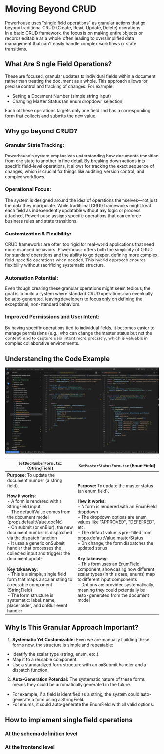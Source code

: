 # Moving Beyond CRUD

Powerhouse uses "single field operations" as granular actions that go beyond traditional CRUD (Create, Read, Update, Delete) operations.   
In a basic CRUD framework, the focus is on making entire objects or records editable as a whole, often leading to oversimplified data management that can't easily handle complex workflows or state transitions.

## What Are Single Field Operations?
These are focused, granular updates to individual fields within a document rather than treating the document as a whole. This approach allows for precise control and tracking of changes. For example:

- Setting a Document Number (simple string input)
- Changing Master Status (an enum dropdown selection)

Each of these operations targets only one field and has a corresponding form that collects and submits the new value.

## Why go beyond CRUD?

### Granular State Tracking:
Powerhouse's system emphasizes understanding how documents transition from one state to another in fine detail. By breaking down actions into specific field-level operations, it allows for tracking the exact sequence of changes, which is crucial for things like auditing, version control, and complex workflows.

### Operational Focus:
The system is designed around the idea of operations themselves—not just the data they manipulate. While traditional CRUD frameworks might treat each field as independently updatable without any logic or process attached, Powerhouse assigns specific operations that can enforce business rules and state transitions.

### Customization & Flexibility:
CRUD frameworks are often too rigid for real-world applications that need more nuanced behaviors. Powerhouse offers both the simplicity of CRUD for standard operations and the ability to go deeper, defining more complex, field-specific operations when needed. This hybrid approach ensures flexibility without sacrificing systematic structure.

### Automation Potential:
Even though creating these granular operations might seem tedious, the goal is to build a system where standard CRUD operations can eventually be auto-generated, leaving developers to focus only on defining the exceptional, non-standard behaviors.

### Improved Permissions and User Intent:
By having specific operations tied to individual fields, it becomes easier to manage permissions (e.g., who can change the master status but not the content) and to capture user intent more precisely, which is valuable in complex collaborative environments.


## Understanding the Code Example

![Alt text for the image](./images/image.png)

| `SetDocNumberForm.tsx` (StringField) | `SetMasterStatusForm.tsx` (EnumField) |
|-------------------------------------|---------------------------------------|
| **Purpose:** To update the document number (a string field).<br /><br />**How it works:**<br />- A form is rendered with a StringField input<br />- The defaultValue comes from the document model (props.defaultValue.docNo)<br />- On submit (or onBlur), the new document number is dispatched via the dispatch function<br />- It uses a generic onSubmit handler that processes the collected input and triggers the document update<br /><br />**Key takeaway:**<br />- This is a simple, single field form that maps a scalar string to a reusable component (StringField)<br />- The form structure is systematic: label, name, placeholder, and onBlur event handler | **Purpose:** To update the master status (an enum field).<br /><br />**How it works:**<br />- A form is rendered with an EnumField dropdown<br />- The dropdown options are enum values like "APPROVED", "DEFERRED", etc.<br />- The default value is pre-filled from props.defaultValue.masterStatus<br />- On change, the form dispatches the updated status<br /><br />**Key takeaway:**<br />- This form uses an EnumField component, showcasing how different scalar types (in this case, enums) map to different input components<br />- Options are provided systematically, meaning they could potentially be auto-generated from the document model |



## Why Is This Granular Approach Important?    
1. **Systematic Yet Customizable:**
Even we are manually building these forms now, the structure is simple and repeatable:
- Identify the scalar type (string, enum, etc.).
- Map it to a reusable component.
- Use a standardized form structure with an onSubmit handler and a dispatch function.
2. **Auto-Generation Potential:**
The systematic nature of these forms means they could be automatically generated in the future.
- For example, if a field is identified as a string, the system could auto-generate a form using a StringField.
- For enums, it could auto-generate the EnumField with all valid options.


## How to implement single field operations

### At the schema definition level

### At the frontend level



